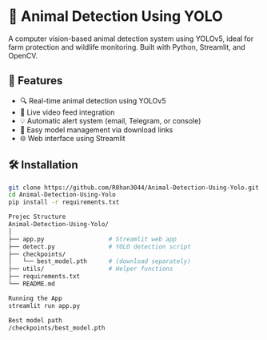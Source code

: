 # 🐾 Animal Detection Using YOLO

A computer vision-based animal detection system using YOLOv5, ideal for farm protection and wildlife monitoring. Built with Python, Streamlit, and OpenCV.

## 🚀 Features

- 🔍 Real-time animal detection using YOLOv5
- 🎥 Live video feed integration
- 💡 Automatic alert system (email, Telegram, or console)
- 💾 Easy model management via download links
- 🌐 Web interface using Streamlit

## 🛠️ Installation

```bash
git clone https://github.com/R0han3044/Animal-Detection-Using-Yolo.git
cd Animal-Detection-Using-Yolo
pip install -r requirements.txt

Projec Structure 
Animal-Detection-Using-Yolo/
│
├── app.py                  # Streamlit web app
├── detect.py               # YOLO detection script
├── checkpoints/
│   └── best_model.pth      # (download separately)
├── utils/                  # Helper functions
├── requirements.txt
└── README.md

Running the App
streamlit run app.py

Best model path 
/checkpoints/best_model.pth